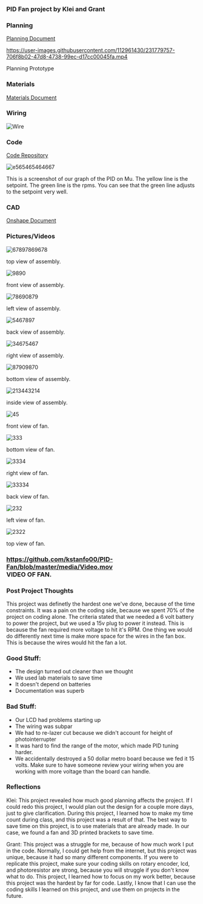 ### PID Fan project by Klei and Grant

### Planning
[Planning Document](https://docs.google.com/document/d/1oYSg2cFu_qaoOM3yz8rkRRCRVUBYdgV2tjKGM4pbZ4A/edit?usp=sharing)

https://user-images.githubusercontent.com/112961430/231779757-706f8b02-47d8-4738-99ec-d17cc00045fa.mp4<figcaption> Planning Prototype </figcaption>

### Materials
[Materials Document](https://docs.google.com/document/d/1Y_SMDsQwYU3oLXD34Tc_6X-V50yahsYf0Q7-Y88PeXg/edit)

### Wiring 
![Wire](https://github.com/kstanfo00/PID-Fan/assets/112961430/248a3e42-28dd-4751-baec-8e41c0946b3e)


### Code 
[Code Repository](https://github.com/ggastin30/CPython/blob/master/Engineering%203%20Code/fanPID.py)

![e565465464667](https://github.com/kstanfo00/PID-Fan/assets/112961430/a57b6089-07ee-427d-adf7-bd7af59f61f6)<figcaption> This is a screenshot of our graph of the PID on Mu. The yellow line is the setpoint. The green line is the rpms. You can see that the green line adjusts to the setpoint very well. </figcaption>


### CAD
[Onshape Document](https://cvilleschools.onshape.com/documents/092e602ab51989e7e18e86b6/w/c6d02d2cdaf8048d25fb16c3/e/22746867da17f6038a13b326?renderMode=0&uiState=643e9ce2e89fcc7e947cc6ef)

### Pictures/Videos

![67897869678](https://github.com/kstanfo00/PID-Fan/blob/master/media/67897869678.PNG)<figcaption> top view of assembly. </figcaption>

![9890](https://github.com/kstanfo00/PID-Fan/blob/master/media/9890.PNG)<figcaption> front view of assembly. </figcaption>

![78690879](https://github.com/kstanfo00/PID-Fan/blob/master/media/78690879.PNG)<figcaption> left view of assembly. </figcaption>

![5467897](https://github.com/kstanfo00/PID-Fan/blob/master/media/5467897.PNG)<figcaption> back view of assembly. </figcaption>

![34675467](https://github.com/kstanfo00/PID-Fan/blob/master/media/34675467.PNG)<figcaption> right view of assembly. </figcaption>

![87909870](https://github.com/kstanfo00/PID-Fan/blob/master/media/87909870.PNG)<figcaption> bottom view of assembly. </figcaption>

![213443214](https://github.com/kstanfo00/PID-Fan/blob/master/media/213443214.PNG)<figcaption> inside view of assembly. </figcaption>

![45](https://github.com/kstanfo00/PID-Fan/blob/master/media/890.jpg)<figcaption> front view of fan. </figcaption>

![333](https://github.com/kstanfo00/PID-Fan/blob/master/media/5395D116-62D1-4190-96B7-4FBB44694980.jpeg)<figcaption> bottom view of fan. </figcaption>

![3334](https://github.com/kstanfo00/PID-Fan/blob/master/media/678989.jpg)<figcaption> right view of fan. </figcaption>

![33334](https://github.com/kstanfo00/PID-Fan/blob/master/media/870.jpg)<figcaption> back view of fan. </figcaption>

![232](https://github.com/kstanfo00/PID-Fan/blob/master/media/image0.jpeg)<figcaption> left view of fan. </figcaption>

![2322](https://github.com/kstanfo00/PID-Fan/blob/master/media/image1.jpeg)<figcaption> top view of fan. </figcaption>

### https://github.com/kstanfo00/PID-Fan/blob/master/media/Video.mov<figcaption> VIDEO OF FAN. </figcaption>

### Post Project Thoughts
This project was definetly the hardest one we've done, because of the time constraints. It was a pain on the coding side, because we spent 70% of the project on coding alone. The criteria stated that we needed a 6 volt battery to power the project, but we used a 15v plug to power it instead. This is because the fan required more voltage to hit it's RPM. One thing we would do differently next time is make more space for the wires in the fan box. This is because the wires would hit the fan a lot. 


### Good Stuff:
- The design turned out cleaner than we thought
- We used lab materials to save time
- It doesn't depend on batteries
- Documentation was superb

### Bad Stuff:
- Our LCD had problems starting up
- The wiring was subpar
- We had to re-lazer cut because we didn't account for height of photointerrupter
- It was hard to find the range of the motor, which made PID tuning harder. 
- We accidentally destroyed a 50 dollar metro board because we fed it 15 volts. Make sure to have someone review your wiring when you are working with more voltage than the board can handle. 



### Reflections
Klei: This project revealed how much good planning affects the project. If I could redo this project, I would plan out the design for a couple more days, just to give clarification. During this project, I learned how to make my time count during class, and this project was a result of that. The best way to save time on this project, is to use materials that are already made. In our case, we found a fan and 3D printed brackets to save time. 

Grant: This project was a struggle for me, because of how much work I put in the code. Normally, I could get help from the internet, but this project was unique, because it had so many different components. If you were to replicate this project, make sure your coding skills on rotary encoder, lcd, and photoresistor are strong, because you will struggle if you don't know what to do. This project, I learned how to focus on my work better, because this project was the hardest by far for code. Lastly, I know that I can use the coding skills I learned on this project, and use them on projects in the future. 
